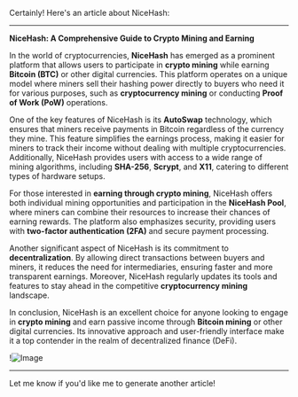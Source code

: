 Certainly! Here's an article about NiceHash:

---

**NiceHash: A Comprehensive Guide to Crypto Mining and Earning**

In the world of cryptocurrencies, **NiceHash** has emerged as a prominent platform that allows users to participate in **crypto mining** while earning **Bitcoin (BTC)** or other digital currencies. This platform operates on a unique model where miners sell their hashing power directly to buyers who need it for various purposes, such as **cryptocurrency mining** or conducting **Proof of Work (PoW)** operations.

One of the key features of NiceHash is its **AutoSwap** technology, which ensures that miners receive payments in Bitcoin regardless of the currency they mine. This feature simplifies the earnings process, making it easier for miners to track their income without dealing with multiple cryptocurrencies. Additionally, NiceHash provides users with access to a wide range of mining algorithms, including **SHA-256**, **Scrypt**, and **X11**, catering to different types of hardware setups.

For those interested in **earning through crypto mining**, NiceHash offers both individual mining opportunities and participation in the **NiceHash Pool**, where miners can combine their resources to increase their chances of earning rewards. The platform also emphasizes security, providing users with **two-factor authentication (2FA)** and secure payment processing.

Another significant aspect of NiceHash is its commitment to **decentralization**. By allowing direct transactions between buyers and miners, it reduces the need for intermediaries, ensuring faster and more transparent earnings. Moreover, NiceHash regularly updates its tools and features to stay ahead in the competitive **cryptocurrency mining** landscape.

In conclusion, NiceHash is an excellent choice for anyone looking to engage in **crypto mining** and earn passive income through **Bitcoin mining** or other digital currencies. Its innovative approach and user-friendly interface make it a top contender in the realm of decentralized finance (DeFi).

!![Image](https://github.com/user-attachments/assets/590b50a7-4459-4e76-8a31-559aed223621)

--- 

Let me know if you'd like me to generate another article!